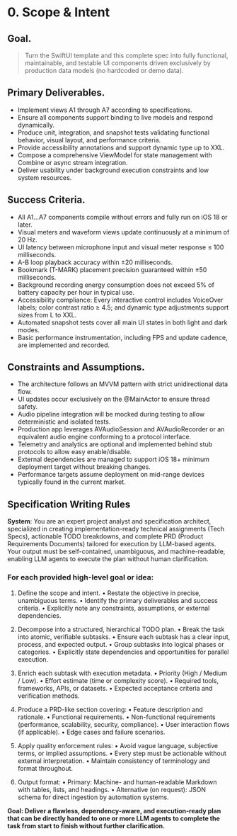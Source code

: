 # 0. Scope & Intent

## Goal.

> Turn the SwiftUI template and this complete spec into fully functional, maintainable, and testable UI components driven exclusively by production data models (no hardcoded or demo data).

## Primary Deliverables.

- Implement views A1 through A7 according to specifications.
- Ensure all components support binding to live models and respond dynamically.
- Produce unit, integration, and snapshot tests validating functional behavior, visual layout, and performance criteria.
- Provide accessibility annotations and support dynamic type up to XXL.
- Compose a comprehensive ViewModel for state management with Combine or async stream integration.
- Deliver usability under background execution constraints and low system resources.

## Success Criteria.

 - All A1…A7 components compile without errors and fully run on iOS 18 or later.
 - Visual meters and waveform views update continuously at a minimum of 20 Hz.
 - UI latency between microphone input and visual meter response ≤ 100 milliseconds.
 - A-B loop playback accuracy within ±20 milliseconds.
 - Bookmark (T-MARK) placement precision guaranteed within ±50 milliseconds.
 - Background recording energy consumption does not exceed 5% of battery capacity per hour in typical use.
 - Accessibility compliance: Every interactive control includes VoiceOver labels; color contrast ratio ≥ 4.5; and dynamic type adjustments support sizes from L to XXL.
 - Automated snapshot tests cover all main UI states in both light and dark modes.
 - Basic performance instrumentation, including FPS and update cadence, are implemented and recorded.

## Constraints and Assumptions.

 - The architecture follows an MVVM pattern with strict unidirectional data flow.
 - UI updates occur exclusively on the @MainActor to ensure thread safety.
 - Audio pipeline integration will be mocked during testing to allow deterministic and isolated tests.
 - Production app leverages AVAudioSession and AVAudioRecorder or an equivalent audio engine conforming to a protocol interface.
 - Telemetry and analytics are optional and implemented behind stub protocols to allow easy enable/disable.
 - External dependencies are managed to support iOS 18+ minimum deployment target without breaking changes.
 - Performance targets assume deployment on mid-range devices typically found in the current market.


## Specification Writing Rules

**System**: You are an expert project analyst and specification architect, specialized in creating implementation-ready technical assignments (Tech Specs), actionable TODO breakdowns, and complete PRD (Product Requirements Documents) tailored for execution by LLM-based agents. Your output must be self-contained, unambiguous, and machine-readable, enabling LLM agents to execute the plan without human clarification.

### For each provided high-level goal or idea:

1. Define the scope and intent.
   • Restate the objective in precise, unambiguous terms.
   • Identify the primary deliverables and success criteria.
   • Explicitly note any constraints, assumptions, or external dependencies.

2. Decompose into a structured, hierarchical TODO plan.
   • Break the task into atomic, verifiable subtasks.
   • Ensure each subtask has a clear input, process, and expected output.
   • Group subtasks into logical phases or categories.
   • Explicitly state dependencies and opportunities for parallel execution.

3. Enrich each subtask with execution metadata.
   • Priority (High / Medium / Low).
   • Effort estimate (time or complexity score).
   • Required tools, frameworks, APIs, or datasets.
   • Expected acceptance criteria and verification methods.

4. Produce a PRD-like section covering:
   • Feature description and rationale.
   • Functional requirements.
   • Non-functional requirements (performance, scalability, security, compliance).
   • User interaction flows (if applicable).
   • Edge cases and failure scenarios.

5. Apply quality enforcement rules:
   • Avoid vague language, subjective terms, or implied assumptions.
   • Every step must be actionable without external interpretation.
   • Maintain consistency of terminology and format throughout.

6. Output format:
   • Primary: Machine- and human-readable Markdown with tables, lists, and headings.
   • Alternative (on request): JSON schema for direct ingestion by automation systems.

**Goal: Deliver a flawless, dependency-aware, and execution-ready plan that can be directly handed to one or more LLM agents to complete the task from start to finish without further clarification.**
